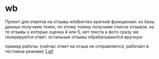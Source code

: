 # wb
Проект для ответов на отзывы wildberries
краткий функционал:
из базы данных получаем токен, по этому токену получаем список отзывов.
на те отзывы у которых оценка 4 или 5, нет текста и фото сразу же генерируется ответ.
остальные отзывы обрабатываются вручную

пример работы: (сейчас ответ на отзыв не отправляется, работает в тестовом режиме)
[1.gif](1.gif)
